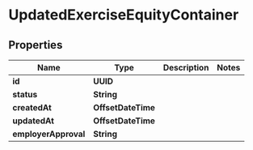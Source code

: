 

# UpdatedExerciseEquityContainer


## Properties

| Name | Type | Description | Notes |
|------------ | ------------- | ------------- | -------------|
|**id** | **UUID** |  |  |
|**status** | **String** |  |  |
|**createdAt** | **OffsetDateTime** |  |  |
|**updatedAt** | **OffsetDateTime** |  |  |
|**employerApproval** | **String** |  |  |




